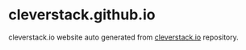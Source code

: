 cleverstack.github.io
=====================

cleverstack.io website auto generated from [cleverstack.io](https://github.com/CleverStack/cleverstack) repository.
